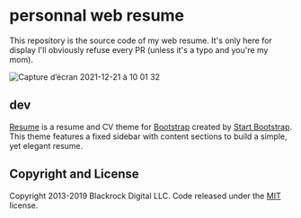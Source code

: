 # personnal web resume

This repository is the source code of my web resume. It's only here for display I'll obviously refuse every PR (unless it's a typo and you're my mom). 


![Capture d’écran 2021-12-21 à 10 01 32](https://user-images.githubusercontent.com/12596392/146901954-b1ce7c06-2917-4dc5-8f60-a605cf0d9c61.png)

## dev

[Resume](https://startbootstrap.com/template-overviews/resume/) is a resume and CV theme for [Bootstrap](http://getbootstrap.com/) created by [Start Bootstrap](http://startbootstrap.com/). This theme features a fixed sidebar with content sections to build a simple, yet elegant resume.

## Copyright and License

Copyright 2013-2019 Blackrock Digital LLC. Code released under the [MIT](https://github.com/BlackrockDigital/startbootstrap-resume/blob/gh-pages/LICENSE) license.
